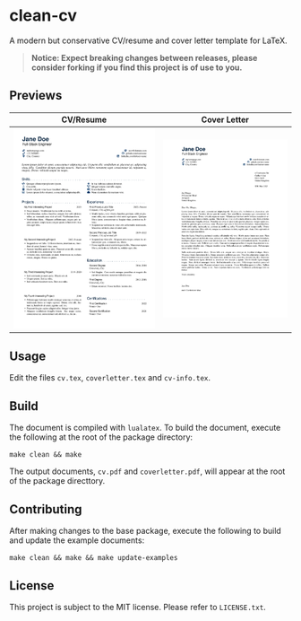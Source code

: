 # clean-cv

A modern but conservative CV/resume and cover letter template for LaTeX.

> **Notice: Expect breaking changes between releases, please consider forking if you find this project is of use to you.**

## Previews
| CV/Resume |  Cover Letter |
| :---:|:---: |
| [![CV Preview](https://raw.githubusercontent.com/billyvinning/clean-cv/master/example/cv.png "CV/Resume")](https://raw.githubusercontent.com/billyvinning/clean-cv/master/example/cv.pdf) | [![Cover Letter Preview](https://raw.githubusercontent.com/billyvinning/clean-cv/master/example/coverletter.png)](https://raw.githubusercontent.com/billyvinning/clean-cv/master/example/coverletter.pdf "Cover Letter") | 

## Usage

Edit the files `cv.tex`, `coverletter.tex` and `cv-info.tex`.

## Build

The document is compiled with `lualatex`. To build the document, execute the following at the root of the package directory:

```
make clean && make
```

The output documents, `cv.pdf` and `coverletter.pdf`, will appear at the root of the package directtory.

## Contributing

After making changes to the base package, execute the following to build and update the example documents:

```
make clean && make && make update-examples
```

## License

This project is subject to the MIT license. Please refer to `LICENSE.txt`.
